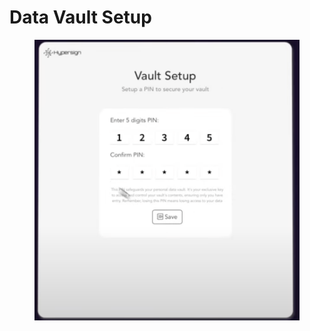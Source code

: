 # Data Vault Setup

<figure><img src="../../../.gitbook/assets/image (2) (1) (1) (1) (1).png" alt=""><figcaption></figcaption></figure>
